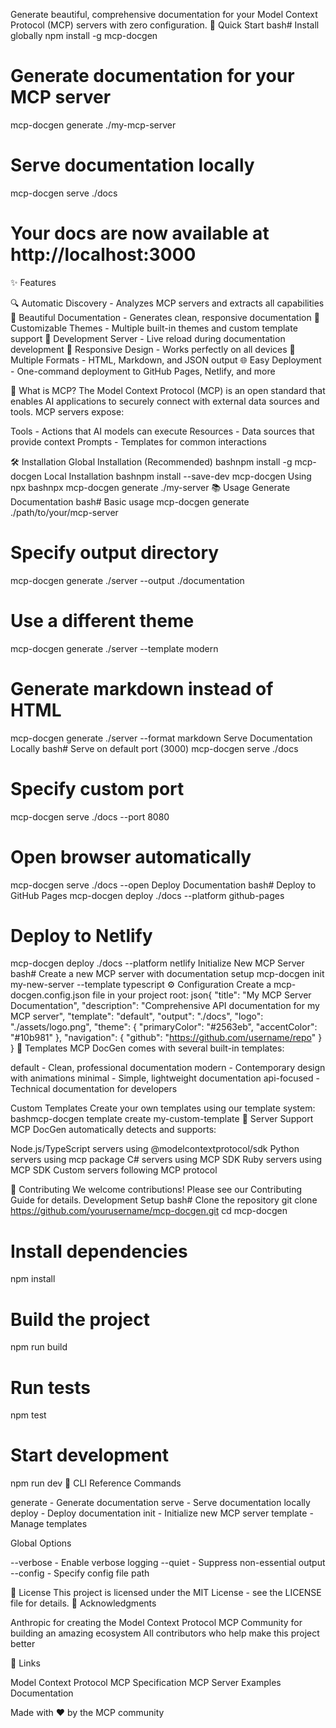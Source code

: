 Generate beautiful, comprehensive documentation for your Model Context Protocol (MCP) servers with zero configuration.
🚀 Quick Start
bash# Install globally
npm install -g mcp-docgen

# Generate documentation for your MCP server
mcp-docgen generate ./my-mcp-server

# Serve documentation locally
mcp-docgen serve ./docs

# Your docs are now available at http://localhost:3000
✨ Features

🔍 Automatic Discovery - Analyzes MCP servers and extracts all capabilities
📝 Beautiful Documentation - Generates clean, responsive documentation
🎨 Customizable Themes - Multiple built-in themes and custom template support
🚀 Development Server - Live reload during documentation development
📱 Responsive Design - Works perfectly on all devices
🔧 Multiple Formats - HTML, Markdown, and JSON output
🌐 Easy Deployment - One-command deployment to GitHub Pages, Netlify, and more

📖 What is MCP?
The Model Context Protocol (MCP) is an open standard that enables AI applications to securely connect with external data sources and tools. MCP servers expose:

Tools - Actions that AI models can execute
Resources - Data sources that provide context
Prompts - Templates for common interactions

🛠 Installation
Global Installation (Recommended)
bashnpm install -g mcp-docgen
Local Installation
bashnpm install --save-dev mcp-docgen
Using npx
bashnpx mcp-docgen generate ./my-server
📚 Usage
Generate Documentation
bash# Basic usage
mcp-docgen generate ./path/to/your/mcp-server

# Specify output directory
mcp-docgen generate ./server --output ./documentation

# Use a different theme
mcp-docgen generate ./server --template modern

# Generate markdown instead of HTML
mcp-docgen generate ./server --format markdown
Serve Documentation Locally
bash# Serve on default port (3000)
mcp-docgen serve ./docs

# Specify custom port
mcp-docgen serve ./docs --port 8080

# Open browser automatically
mcp-docgen serve ./docs --open
Deploy Documentation
bash# Deploy to GitHub Pages
mcp-docgen deploy ./docs --platform github-pages

# Deploy to Netlify
mcp-docgen deploy ./docs --platform netlify
Initialize New MCP Server
bash# Create a new MCP server with documentation setup
mcp-docgen init my-new-server --template typescript
⚙️ Configuration
Create a mcp-docgen.config.json file in your project root:
json{
  "title": "My MCP Server Documentation",
  "description": "Comprehensive API documentation for my MCP server",
  "template": "default",
  "output": "./docs",
  "logo": "./assets/logo.png",
  "theme": {
    "primaryColor": "#2563eb",
    "accentColor": "#10b981"
  },
  "navigation": {
    "github": "https://github.com/username/repo"
  }
}
🎨 Templates
MCP DocGen comes with several built-in templates:

default - Clean, professional documentation
modern - Contemporary design with animations
minimal - Simple, lightweight documentation
api-focused - Technical documentation for developers

Custom Templates
Create your own templates using our template system:
bashmcp-docgen template create my-custom-template
🧩 Server Support
MCP DocGen automatically detects and supports:

Node.js/TypeScript servers using @modelcontextprotocol/sdk
Python servers using mcp package
C# servers using MCP SDK
Ruby servers using MCP SDK
Custom servers following MCP protocol

🤝 Contributing
We welcome contributions! Please see our Contributing Guide for details.
Development Setup
bash# Clone the repository
git clone https://github.com/yourusername/mcp-docgen.git
cd mcp-docgen

# Install dependencies
npm install

# Build the project
npm run build

# Run tests
npm test

# Start development
npm run dev
🔧 CLI Reference
Commands

generate <server-path> - Generate documentation
serve <docs-dir> - Serve documentation locally
deploy <docs-dir> - Deploy documentation
init <project-name> - Initialize new MCP server
template <action> - Manage templates

Global Options

--verbose - Enable verbose logging
--quiet - Suppress non-essential output
--config <path> - Specify config file path

📄 License
This project is licensed under the MIT License - see the LICENSE file for details.
🙏 Acknowledgments

Anthropic for creating the Model Context Protocol
MCP Community for building an amazing ecosystem
All contributors who help make this project better

🔗 Links

Model Context Protocol
MCP Specification
MCP Server Examples
Documentation


Made with ❤️ by the MCP community